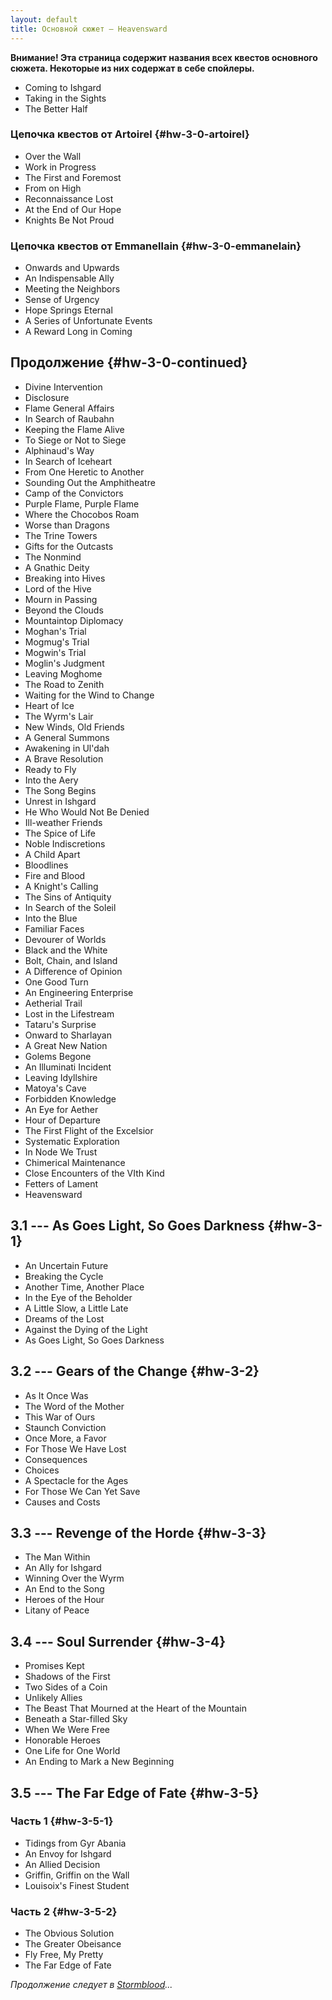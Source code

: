 ```yaml
---
layout: default
title: Основной сюжет — Heavensward
---
```


**Внимание! Эта страница содержит названия всех квестов основного сюжета. Некоторые из них содержат в себе спойлеры.**

* Coming to Ishgard
* Taking in the Sights
* The Better Half

### Цепочка квестов от Artoirel {#hw-3-0-artoirel}

* Over the Wall
* Work in Progress
* The First and Foremost
* From on High
* Reconnaissance Lost
* At the End of Our Hope
* Knights Be Not Proud

### Цепочка квестов от Emmanellain {#hw-3-0-emmanelain}

* Onwards and Upwards
* An Indispensable Ally
* Meeting the Neighbors
* Sense of Urgency
* Hope Springs Eternal
* A Series of Unfortunate Events
* A Reward Long in Coming

## Продолжение {#hw-3-0-continued}

* Divine Intervention
* Disclosure
* Flame General Affairs
* In Search of Raubahn
* Keeping the Flame Alive
* To Siege or Not to Siege
* Alphinaud's Way
* In Search of Iceheart
* From One Heretic to Another
* Sounding Out the Amphitheatre
* Camp of the Convictors
* Purple Flame, Purple Flame
* Where the Chocobos Roam
* Worse than Dragons
* The Trine Towers
* Gifts for the Outcasts
* The Nonmind
* A Gnathic Deity
* Breaking into Hives
* Lord of the Hive
* Mourn in Passing
* Beyond the Clouds
* Mountaintop Diplomacy
* Moghan's Trial
* Mogmug's Trial
* Mogwin's Trial
* Moglin's Judgment
* Leaving Moghome
* The Road to Zenith
* Waiting for the Wind to Change
* Heart of Ice
* The Wyrm's Lair
* New Winds, Old Friends
* A General Summons
* Awakening in Ul'dah
* A Brave Resolution
* Ready to Fly
* Into the Aery
* The Song Begins
* Unrest in Ishgard
* He Who Would Not Be Denied
* Ill-weather Friends
* The Spice of Life
* Noble Indiscretions
* A Child Apart
* Bloodlines
* Fire and Blood
* A Knight's Calling
* The Sins of Antiquity
* In Search of the Soleil
* Into the Blue
* Familiar Faces
* Devourer of Worlds
* Black and the White
* Bolt, Chain, and Island
* A Difference of Opinion
* One Good Turn
* An Engineering Enterprise
* Aetherial Trail
* Lost in the Lifestream
* Tataru's Surprise
* Onward to Sharlayan
* A Great New Nation
* Golems Begone
* An Illuminati Incident
* Leaving Idyllshire
* Matoya's Cave
* Forbidden Knowledge
* An Eye for Aether
* Hour of Departure
* The First Flight of the Excelsior
* Systematic Exploration
* In Node We Trust
* Chimerical Maintenance
* Close Encounters of the VIth Kind
* Fetters of Lament
* Heavensward

## 3.1 --- As Goes Light, So Goes Darkness {#hw-3-1}

* An Uncertain Future
* Breaking the Cycle
* Another Time, Another Place
* In the Eye of the Beholder
* A Little Slow, a Little Late
* Dreams of the Lost
* Against the Dying of the Light
* As Goes Light, So Goes Darkness

## 3.2 --- Gears of the Change {#hw-3-2}

* As It Once Was
* The Word of the Mother
* This War of Ours
* Staunch Conviction
* Once More, a Favor
* For Those We Have Lost
* Consequences
* Choices
* A Spectacle for the Ages
* For Those We Can Yet Save
* Causes and Costs

## 3.3 --- Revenge of the Horde {#hw-3-3}

* The Man Within
* An Ally for Ishgard
* Winning Over the Wyrm
* An End to the Song
* Heroes of the Hour
* Litany of Peace

## 3.4 --- Soul Surrender {#hw-3-4}

* Promises Kept
* Shadows of the First
* Two Sides of a Coin
* Unlikely Allies
* The Beast That Mourned at the Heart of the Mountain
* Beneath a Star-filled Sky
* When We Were Free
* Honorable Heroes
* One Life for One World
* An Ending to Mark a New Beginning

## 3.5 --- The Far Edge of Fate {#hw-3-5}

### Часть 1  {#hw-3-5-1}

* Tidings from Gyr Abania
* An Envoy for Ishgard
* An Allied Decision
* Griffin, Griffin on the Wall
* Louisoix's Finest Student

### Часть 2 {#hw-3-5-2}

* The Obvious Solution
* The Greater Obeisance
* Fly Free, My Pretty
* The Far Edge of Fate

_Продолжение следует в [Stormblood](/xivrus/markdown/msq/sb)..._